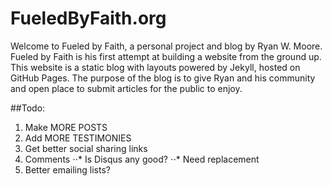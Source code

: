 # FueledByFaith.org
Welcome to Fueled by Faith, a personal project and blog by Ryan W. Moore. Fueled by Faith is his first attempt at building a website from the ground up. This website is a static blog with layouts powered by Jekyll, hosted on GitHub Pages. The purpose of the blog is to give Ryan and his community and open place to submit articles for the public to enjoy.

##Todo:
1. Make MORE POSTS
2. Add MORE TESTIMONIES
3. Get better social sharing links
4. Comments
⋅⋅* Is Disqus any good?
⋅⋅* Need replacement
5. Better emailing lists?

